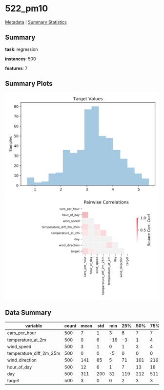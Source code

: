 # 522_pm10

[Metadata](metadata.yaml) | [Summary Statistics](summary_stats.csv)

## Summary

**task**: regression

**instances**: 500

**features**: 7

## Summary Plots

![Labels](label.svg)
![Corr](corr.svg)

## Data Summary

|	variable	|	count	|	mean	|	std	|	min	|	25%	|	50%	|	75%	|	max|
| --- | --- | --- | --- | --- | --- | --- | --- | --- |
|	cars_per_hour	|	500	|	7	|	1	|	3	|	6	|	7	|	7	|	8
|	temperature_at_2m	|	500	|	0	|	6	|	-19	|	-3	|	1	|	4	|	21
|	wind_speed	|	500	|	3	|	1	|	0	|	1	|	3	|	4	|	9
|	temperature_diff_2m_25m	|	500	|	0	|	0	|	-5	|	0	|	0	|	0	|	4
|	wind_direction	|	500	|	141	|	85	|	5	|	71	|	101	|	216	|	358
|	hour_of_day	|	500	|	12	|	6	|	1	|	7	|	13	|	18	|	24
|	day	|	500	|	311	|	200	|	32	|	119	|	212	|	511	|	608
|	target	|	500	|	3	|	0	|	0	|	2	|	3	|	3	|	5
